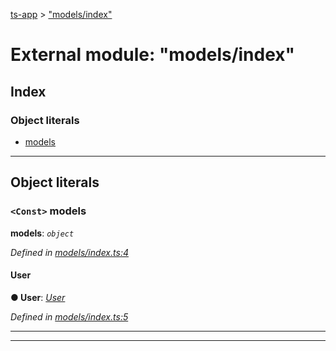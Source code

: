 [ts-app](../README.md) > ["models/index"](../modules/_models_index_.md)

# External module: "models/index"

## Index

### Object literals

* [models](_models_index_.md#models)

---

## Object literals

<a id="models"></a>

### `<Const>` models

**models**: *`object`*

*Defined in [models/index.ts:4](https://github.com/jmeyers91/ts-app/blob/ae30f87/src/models/index.ts#L4)*

<a id="models.user"></a>

####  User

**● User**: *[User](../classes/_models_user_model_.user.md)*

*Defined in [models/index.ts:5](https://github.com/jmeyers91/ts-app/blob/ae30f87/src/models/index.ts#L5)*

___

___

